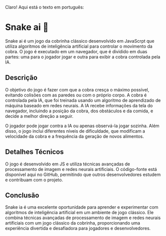 Claro! Aqui está o texto em português:

# Snake ai 🐍

Snake ai é um jogo da cobrinha clássico desenvolvido em JavaScrpt que utiliza algoritmos de inteligência artificial para controlar o movimento da cobra. O jogo é executado em um navegador, que é dividido em duas partes: uma para o jogador jogar e outra para exibir a cobra controlada pela IA.

## Descrição

O objetivo do jogo é fazer com que a cobra cresça o máximo possível, evitando colisões com as paredes ou com o próprio corpo. A cobra é controlada pela IA, que foi treinada usando um algoritmo de aprendizado de máquina baseado em redes neurais. A IA recebe informações da tela do navegador, incluindo a posição da cobra, dos obstáculos e da comida, e decide a melhor direção a seguir.

O jogador pode jogar contra a IA ou apenas observá-la jogar sozinha. Além disso, o jogo inclui diferentes níveis de dificuldade, que modificam a velocidade da cobra e a frequência da geração de novos alimentos.

## Detalhes Técnicos

O jogo é desenvolvido em JS e utiliza técnicas avançadas de processamento de imagem e redes neurais artificiais. O código-fonte está disponível aqui no GitHub, permitindo que outros desenvolvedores estudem e contribuam com o projeto.


## Conclusão

Snake ia é uma excelente oportunidade para aprender e experimentar com algoritmos de inteligência artificial em um ambiente de jogo clássico. Ele combina técnicas avançadas de processamento de imagem e redes neurais artificiais com um jogo clássico da cobrinha, proporcionando uma experiência divertida e desafiadora para jogadores e desenvolvedores.